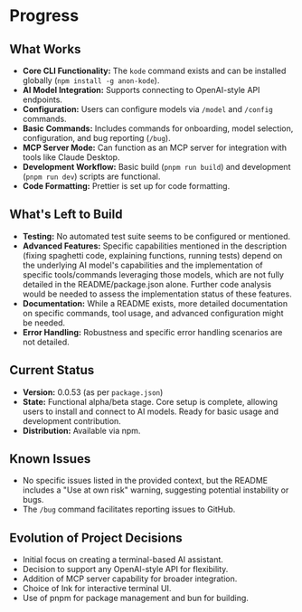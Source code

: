 # Progress

## What Works

*   **Core CLI Functionality:** The `kode` command exists and can be installed globally (`npm install -g anon-kode`).
*   **AI Model Integration:** Supports connecting to OpenAI-style API endpoints.
*   **Configuration:** Users can configure models via `/model` and `/config` commands.
*   **Basic Commands:** Includes commands for onboarding, model selection, configuration, and bug reporting (`/bug`).
*   **MCP Server Mode:** Can function as an MCP server for integration with tools like Claude Desktop.
*   **Development Workflow:** Basic build (`pnpm run build`) and development (`pnpm run dev`) scripts are functional.
*   **Code Formatting:** Prettier is set up for code formatting.

## What's Left to Build

*   **Testing:** No automated test suite seems to be configured or mentioned.
*   **Advanced Features:** Specific capabilities mentioned in the description (fixing spaghetti code, explaining functions, running tests) depend on the underlying AI model's capabilities and the implementation of specific tools/commands leveraging those models, which are not fully detailed in the README/package.json alone. Further code analysis would be needed to assess the implementation status of these features.
*   **Documentation:** While a README exists, more detailed documentation on specific commands, tool usage, and advanced configuration might be needed.
*   **Error Handling:** Robustness and specific error handling scenarios are not detailed.

## Current Status

*   **Version:** 0.0.53 (as per `package.json`)
*   **State:** Functional alpha/beta stage. Core setup is complete, allowing users to install and connect to AI models. Ready for basic usage and development contribution.
*   **Distribution:** Available via npm.

## Known Issues

*   No specific issues listed in the provided context, but the README includes a "Use at own risk" warning, suggesting potential instability or bugs.
*   The `/bug` command facilitates reporting issues to GitHub.

## Evolution of Project Decisions

*   Initial focus on creating a terminal-based AI assistant.
*   Decision to support any OpenAI-style API for flexibility.
*   Addition of MCP server capability for broader integration.
*   Choice of Ink for interactive terminal UI.
*   Use of pnpm for package management and bun for building.
